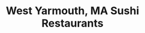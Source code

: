 ---
layout: city
title: West Yarmouth, MA Sushi Restaurants
permalink: /massachusetts/west-yarmouth/
stateAbbr: MA
stateName: Massachusetts
cityName: West Yarmouth

---
